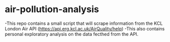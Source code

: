 # air-pollution-analysis
-This repo contains a small script that will scrape information from the KCL London Air API (https://api.erg.kcl.ac.uk/AirQuality/help)
-This also contains personal exploratory analysis on the data fecthed from the API.
